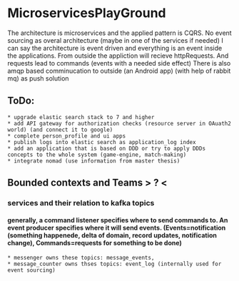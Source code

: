# MicroservicesPlayGround
The architecture is microservices and the applied pattern is CQRS. No event sourcing as overal architecture (maybe in one of the services if needed) 
I can say the architecture is event driven and everything is an event inside the applications. From outside the appliction will recieve httpRequests. And requests lead to commands (events with a needed side effect)
There is also amqp based comminucation to outside (an Android app) (with help of rabbit mq) as push solution 

## ToDo:
    * upgrade elastic search stack to 7 and higher
    * add API gateway for authorization checks (resource server in OAuath2 world) (and connect it to google)
    * complete person_profile and ui apps
    * publish logs into elastic search as application_log index
    * add an application that is based on DDD or try to apply DDDs concepts to the whole system (game-engine, match-making)
	* integrate nomad (use information from master thesis)
## Bounded contexts and Teams > ? <

### services and their relation to kafka topics
#### generally, a command listener specifies where to send commands to. An event producer specifies where it will send events. (Events=notification (something happenede, delta of domain, record updates, notification change), Commands=requests for something to be done)
    * messenger owns these topics: message_events,
    * message_counter owns thses topics: event_log (internally used for event sourcing)
